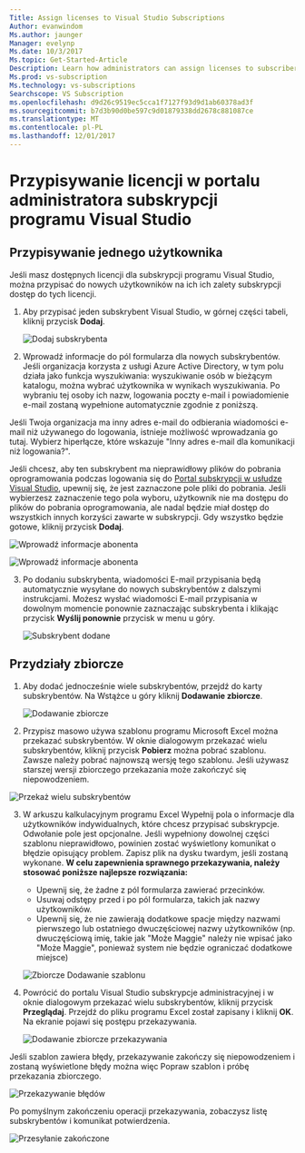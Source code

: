 ```yaml
---
Title: Assign licenses to Visual Studio Subscriptions
Author: evanwindom
Ms.author: jaunger
Manager: evelynp
Ms.date: 10/3/2017
Ms.topic: Get-Started-Article
Description: Learn how administrators can assign licenses to subscribers
Ms.prod: vs-subscription
Ms.technology: vs-subscriptions
Searchscope: VS Subscription
ms.openlocfilehash: d9d26c9519ec5cca1f7127f93d9d1ab60378ad3f
ms.sourcegitcommit: b7d3b90d0be597c9d01879338dd2678c881087ce
ms.translationtype: MT
ms.contentlocale: pl-PL
ms.lasthandoff: 12/01/2017
---
```

# <a name="assigning-licenses-in-the-visual-studio-subscriptions-administrator-portal"></a>Przypisywanie licencji w portalu administratora subskrypcji programu Visual Studio
## <a name="assigning-a-single-user"></a>Przypisywanie jednego użytkownika
Jeśli masz dostępnych licencji dla subskrypcji programu Visual Studio, można przypisać do nowych użytkowników na ich ich zalety subskrypcji dostęp do tych licencji. 
1.  Aby przypisać jeden subskrybent Visual Studio, w górnej części tabeli, kliknij przycisk **Dodaj**.

    ![Dodaj subskrybenta](_img\assign-license-add\assign-license-add.png)

2.  Wprowadź informacje do pól formularza dla nowych subskrybentów. Jeśli organizacja korzysta z usługi Azure Active Directory, w tym polu działa jako funkcja wyszukiwania: wyszukiwanie osób w bieżącym katalogu, można wybrać użytkownika w wynikach wyszukiwania. Po wybraniu tej osoby ich nazw, logowania poczty e-mail i powiadomienie e-mail zostaną wypełnione automatycznie zgodnie z poniższą. 

Jeśli Twoja organizacja ma inny adres e-mail do odbierania wiadomości e-mail niż używanego do logowania, istnieje możliwość wprowadzania go tutaj. Wybierz hiperłącze, które wskazuje "Inny adres e-mail dla komunikacji niż logowania?". 

Jeśli chcesz, aby ten subskrybent ma nieprawidłowy plików do pobrania oprogramowania podczas logowania się do [Portal subskrypcji w usłudze Visual Studio](https:/my.visualstudio.com), upewnij się, że jest zaznaczone pole pliki do pobrania. Jeśli wybierzesz zaznaczenie tego pola wyboru, użytkownik nie ma dostępu do plików do pobrania oprogramowania, ale nadal będzie miał dostęp do wszystkich innych korzyści zawarte w subskrypcji. Gdy wszystko będzie gotowe, kliknij przycisk **Dodaj**.

  ![Wprowadź informacje abonenta](_img\assign-license-add\add-subscriber-1.png)

  ![Wprowadź informacje abonenta](_img\assign-license-add\add-subscriber-2.png)

3.  Po dodaniu subskrybenta, wiadomości E-mail przypisania będą automatycznie wysyłane do nowych subskrybentów z dalszymi instrukcjami. Możesz wysłać wiadomości E-mail przypisania w dowolnym momencie ponownie zaznaczając subskrybenta i klikając przycisk **Wyślij ponownie** przycisk w menu u góry.

    ![Subskrybent dodane](_img\assign-license-add\add-subscriber-complete.png)

## <a name="bulk-assignments"></a>Przydziały zbiorcze
1.  Aby dodać jednocześnie wiele subskrybentów, przejdź do karty subskrybentów. Na Wstążce u góry kliknij **Dodawanie zbiorcze**. 

    ![Dodawanie zbiorcze](_img\assign-license-add\bulk-assign-add.png)

2. Przypisz masowo używa szablonu programu Microsoft Excel można przekazać subskrybentów. W oknie dialogowym przekazać wielu subskrybentów, kliknij przycisk **Pobierz** można pobrać szablonu. Zawsze należy pobrać najnowszą wersję tego szablonu. Jeśli używasz starszej wersji zbiorczego przekazania może zakończyć się niepowodzeniem.

![Przekaż wielu subskrybentów](_img\assign-license-add\bulk-assign-upload.png)

3.  W arkuszu kalkulacyjnym programu Excel Wypełnij pola o informacje dla użytkowników indywidualnych, które chcesz przypisać subskrypcje. Odwołanie pole jest opcjonalne. Jeśli wypełniony dowolnej części szablonu nieprawidłowo, powinien zostać wyświetlony komunikat o błędzie opisujący problem. Zapisz plik na dysku twardym, jeśli zostaną wykonane.
**W celu zapewnienia sprawnego przekazywania, należy stosować poniższe najlepsze rozwiązania:**
    - Upewnij się, że żadne z pól formularza zawierać przecinków.
    - Usuwaj odstępy przed i po pól formularza, takich jak nazwy użytkowników.
    - Upewnij się, że nie zawierają dodatkowe spacje między nazwami pierwszego lub ostatniego dwuczęściowej nazwy użytkowników (np. dwuczęściową imię, takie jak "Może Maggie" należy nie wpisać jako "Może Maggie", ponieważ system nie będzie ograniczać dodatkowe miejsce)

    ![Zbiorcze Dodawanie szablonu](_img\assign-license-add\bulk-template.png)

4.  Powrócić do portalu Visual Studio subskrypcje administracyjnej i w oknie dialogowym przekazać wielu subskrybentów, kliknij przycisk **Przeglądaj**. Przejdź do pliku programu Excel został zapisany i kliknij **OK**. Na ekranie pojawi się postępu przekazywania. 

    ![Dodawanie zbiorcze przekazywania](_img\assign-license-add\bulk-assign-upload-2.png)

Jeśli szablon zawiera błędy, przekazywanie zakończy się niepowodzeniem i zostaną wyświetlone błędy można więc Popraw szablon i próbę przekazania zbiorczego.

   ![Przekazywanie błędów](_img\assign-license-add\bulk-assign-upload-fail.png)

Po pomyślnym zakończeniu operacji przekazywania, zobaczysz listę subskrybentów i komunikat potwierdzenia.

   ![Przesyłanie zakończone](_img\assign-license-add\bulk-assign-upload-complete.png)